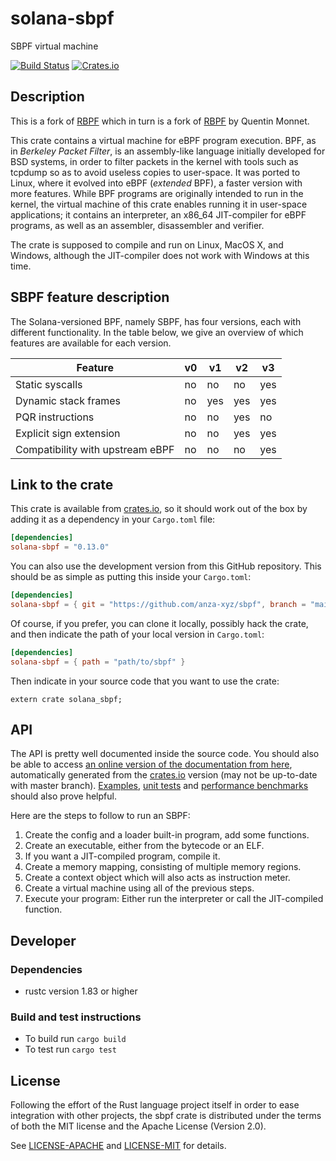 # solana-sbpf

SBPF virtual machine

[![Build Status](https://github.com/anza-xyz/sbpf/actions/workflows/main.yml/badge.svg)](https://github.com/anza-xyz/sbpf/actions/workflows/main.yml)
[![Crates.io](https://img.shields.io/crates/v/solana-sbpf.svg)](https://crates.io/crates/solana-sbpf)

## Description

This is a fork of [RBPF](https://github.com/solana-labs/rbpf) which in turn is a fork of [RBPF](https://github.com/qmonnet/rbpf) by Quentin Monnet.

This crate contains a virtual machine for eBPF program execution. BPF, as in
_Berkeley Packet Filter_, is an assembly-like language initially developed for
BSD systems, in order to filter packets in the kernel with tools such as
tcpdump so as to avoid useless copies to user-space. It was ported to Linux,
where it evolved into eBPF (_extended_ BPF), a faster version with more
features. While BPF programs are originally intended to run in the kernel, the
virtual machine of this crate enables running it in user-space applications;
it contains an interpreter, an x86_64 JIT-compiler for eBPF programs, as well as
an assembler, disassembler and verifier.

The crate is supposed to compile and run on Linux, MacOS X, and Windows,
although the JIT-compiler does not work with Windows at this time.

## SBPF feature description

The Solana-versioned BPF, namely SBPF, has four versions, each with different 
functionality. In the table below, we give an overview of which features are 
available for each version.

| Feature                          | v0 | v1  | v2  | v3  |
|----------------------------------|----|-----|-----|-----|
| Static syscalls                  | no | no  | no  | yes |
| Dynamic stack frames             | no | yes | yes | yes |
| PQR instructions                 | no | no  | yes | no  |
| Explicit sign extension          | no | no  | yes | yes |
| Compatibility with upstream eBPF | no | no  | no  | yes |


## Link to the crate

This crate is available from [crates.io](https://crates.io/crates/solana-sbpf),
so it should work out of the box by adding it as a dependency in your
`Cargo.toml` file:

```toml
[dependencies]
solana-sbpf = "0.13.0"
```

You can also use the development version from this GitHub repository. This
should be as simple as putting this inside your `Cargo.toml`:

```toml
[dependencies]
solana-sbpf = { git = "https://github.com/anza-xyz/sbpf", branch = "main" }
```

Of course, if you prefer, you can clone it locally, possibly hack the crate,
and then indicate the path of your local version in `Cargo.toml`:

```toml
[dependencies]
solana-sbpf = { path = "path/to/sbpf" }
```

Then indicate in your source code that you want to use the crate:

```rust,ignore
extern crate solana_sbpf;
```

## API

The API is pretty well documented inside the source code. You should also be
able to access [an online version of the documentation from
here](https://docs.rs/solana-sbpf/), automatically generated from the
[crates.io](https://crates.io/crates/solana-sbpf)
version (may not be up-to-date with master branch).
[Examples](examples), [unit tests](tests) and [performance benchmarks](benches)
should also prove helpful.

Here are the steps to follow to run an SBPF:

1. Create the config and a loader built-in program, add some functions.
2. Create an executable, either from the bytecode or an ELF.
3. If you want a JIT-compiled program, compile it.
4. Create a memory mapping, consisting of multiple memory regions.
5. Create a context object which will also acts as instruction meter.
6. Create a virtual machine using all of the previous steps.
7. Execute your program: Either run the interpreter or call the JIT-compiled
   function.

## Developer

### Dependencies
- rustc version 1.83 or higher

### Build and test instructions
- To build run `cargo build`
- To test run `cargo test`

## License

Following the effort of the Rust language project itself in order to ease
integration with other projects, the sbpf crate is distributed under the terms
of both the MIT license and the Apache License (Version 2.0).

See [LICENSE-APACHE](LICENSE-APACHE) and [LICENSE-MIT](LICENSE-MIT) for details.
